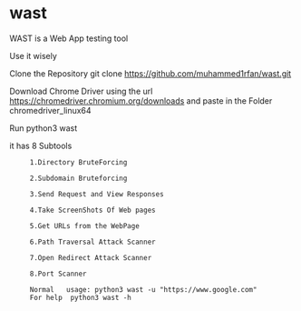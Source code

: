 # wast
WAST is a Web App testing tool 

Use it wisely

Clone the Repository git clone https://github.com/muhammed1rfan/wast.git

Download Chrome Driver using the url https://chromedriver.chromium.org/downloads and paste in the Folder  chromedriver_linux64

Run python3 wast

it has 8 Subtools

         1.Directory BruteForcing
        
         2.Subdomain Bruteforcing
        
         3.Send Request and View Responses
         
         4.Take ScreenShots Of Web pages
         
         5.Get URLs from the WebPage
         
         6.Path Traversal Attack Scanner
        
         7.Open Redirect Attack Scanner
         
         8.Port Scanner
         
         Normal   usage: python3 wast -u "https://www.google.com"
         For help  python3 wast -h
